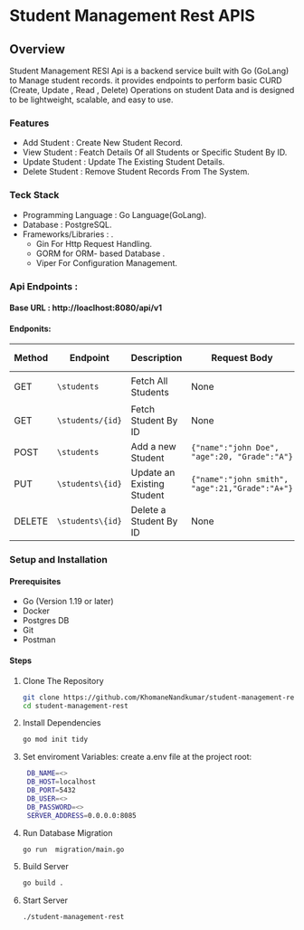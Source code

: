# Student Management Rest APIS

## Overview

Student Management RESI Api is a backend service built with Go (GoLang) to Manage student records. it provides endpoints to perform basic CURD (Create, Update , Read , Delete) Operations on student Data and is designed to  be lightweight, scalable, and easy to use.

### Features
  -  Add Student    : Create New Student Record.             
  -  View Student   : Featch Details Of all Students or Specific Student By ID.
  -  Update Student : Update The Existing Student Details.
  -  Delete Student : Remove Student Records From The System.

### Teck Stack
-   Programming Language : Go Language(GoLang).
-   Database : PostgreSQL.
-   Frameworks/Libraries : .
    -  Gin For Http Request Handling.
    -  GORM for ORM- based Database .
    -  Viper For Configuration Management.
 
###  Api Endpoints :
####  Base URL : http://loaclhost:8080/api/v1

#### Endponits: 

  | Method   | Endpoint           | Description                 | Request Body                     |  Response (Success)                           |
  |----------|--------------------|-----------------------------|----------------------------------|-----------------------------------------------|
  | GET      |`\students`         | Fetch All Students          | None                             | `[{id , name , age , grade , created_at}]`    |
  | GET      |`\students/{id}`    | Fetch Student By ID         | None                             | `[{id , name , age, grade , created_at }]`    |
  | POST     |`\students`         | Add a new Student           | `{"name":"john Doe", "age":20, "Grade":"A"}`| `{"message":"student added"}`      |
  | PUT      |`\students\{id}`    | Update an Existing Student  | `{"name":"john smith", "age":21,"Grade":"A+"}`| `{"message":"Student Updated"}`  |
  | DELETE   |`\students\{id}`    | Delete a Student By ID      | None                             | `{"message":"student deleted"}`
  
### Setup and Installation

#### Prerequisites

  - Go (Version 1.19 or later)
  - Docker
  - Postgres DB
  - Git
  - Postman

 #### Steps

   1. Clone The Repository

      ```bash
      git clone https://github.com/KhomaneNandkumar/student-management-rest.git
      cd student-management-rest
      ```

   2. Install Dependencies

      ```bash
      go mod init tidy
      ```

   3. Set enviroment Variables: create a.env file at the project root:

      ```bash
       DB_NAME=<>
       DB_HOST=localhost
       DB_PORT=5432
       DB_USER=<>
       DB_PASSWORD=<>
       SERVER_ADDRESS=0.0.0.0:8085
      ```

  4. Run Database Migration

      ```bash
      go run  migration/main.go
      ```

  5. Build Server

      ```bash
      go build .
      ```

  6. Start Server

     ```bash
     ./student-management-rest
     ```
       

